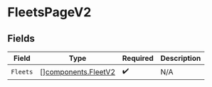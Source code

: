 # FleetsPageV2


## Fields

| Field                                                      | Type                                                       | Required                                                   | Description                                                |
| ---------------------------------------------------------- | ---------------------------------------------------------- | ---------------------------------------------------------- | ---------------------------------------------------------- |
| `Fleets`                                                   | [][components.FleetV2](../../models/components/fleetv2.md) | :heavy_check_mark:                                         | N/A                                                        |